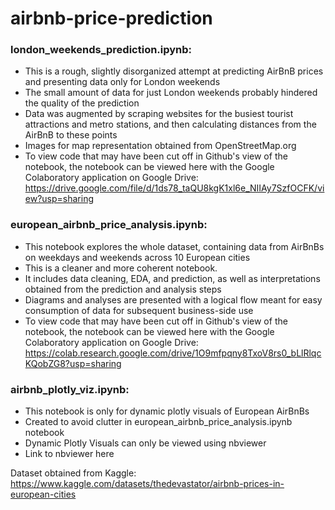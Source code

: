 # airbnb-price-prediction
### london_weekends_prediction.ipynb: 
  - This is a rough, slightly disorganized attempt at predicting AirBnB prices and presenting data only for London weekends
  - The small amount of data for just London weekends probably hindered the quality of the prediction
  - Data was augmented by scraping websites for the busiest tourist attractions and metro stations, and then calculating distances from the AirBnB to these points
  - Images for map representation obtained from OpenStreetMap.org
  - To view code that may have been cut off in Github's view of the notebook, the notebook can be viewed here with the Google Colaboratory application on Google Drive: https://drive.google.com/file/d/1ds78_taQU8kgK1xl6e_NIIAy7SzfOCFK/view?usp=sharing

### european_airbnb_price_analysis.ipynb:
  - This notebook explores the whole dataset, containing data from AirBnBs on weekdays and weekends across 10 European cities
  - This is a cleaner and more coherent notebook.
  - It includes data cleaning, EDA, and prediction, as well as interpretations obtained from the prediction and analysis steps
  - Diagrams and analyses are presented with a logical flow meant for easy consumption of data for subsequent business-side use
  - To view code that may have been cut off in Github's view of the notebook, the notebook can be viewed here with the Google Colaboratory application on Google Drive: https://colab.research.google.com/drive/1O9mfpqny8TxoV8rs0_bLlRlqcKQobZG8?usp=sharing

### airbnb_plotly_viz.ipynb:
  - This notebook is only for dynamic plotly visuals of European AirBnBs
  - Created to avoid clutter in european_airbnb_price_analysis.ipynb notebook
  - Dynamic Plotly Visuals can only be viewed using nbviewer
  - Link to nbviewer here

Dataset obtained from Kaggle: https://www.kaggle.com/datasets/thedevastator/airbnb-prices-in-european-cities
